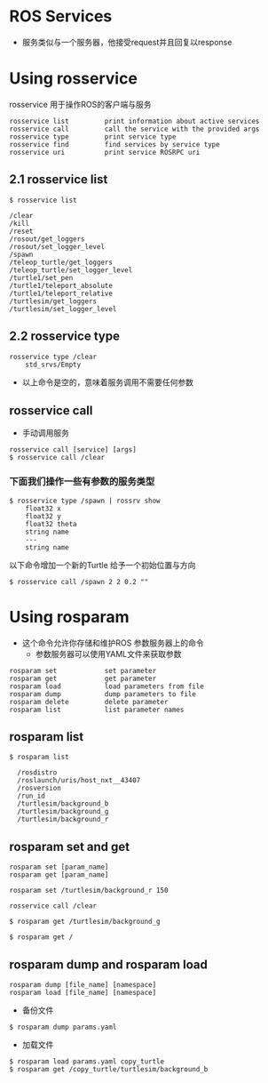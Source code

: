 # ROS Services
* 服务类似与一个服务器，他接受request并且回复以response

# Using rosservice
rosservice 用于操作ROS的客户端与服务
```
rosservice list         print information about active services
rosservice call         call the service with the provided args
rosservice type         print service type
rosservice find         find services by service type
rosservice uri          print service ROSRPC uri
```

## 2.1 rosservice list
```
$ rosservice list
```
```
/clear
/kill
/reset
/rosout/get_loggers
/rosout/set_logger_level
/spawn
/teleop_turtle/get_loggers
/teleop_turtle/set_logger_level
/turtle1/set_pen
/turtle1/teleport_absolute
/turtle1/teleport_relative
/turtlesim/get_loggers
/turtlesim/set_logger_level
```

## 2.2 rosservice type
```
rosservice type /clear
    std_srvs/Empty

```
* 以上命令是空的，意味着服务调用不需要任何参数

## rosservice call
* 手动调用服务
```
rosservice call [service] [args]
$ rosservice call /clear
```

### 下面我们操作一些有参数的服务类型
```
$ rosservice type /spawn | rossrv show
    float32 x
    float32 y
    float32 theta
    string name
    ---
    string name
```
以下命令增加一个新的Turtle 给予一个初始位置与方向
```
$ rosservice call /spawn 2 2 0.2 ""
```

# Using rosparam
* 这个命令允许你存储和维护ROS 参数服务器上的命令
  * 参数服务器可以使用YAML文件来获取参数

```
rosparam set            set parameter
rosparam get            get parameter
rosparam load           load parameters from file
rosparam dump           dump parameters to file
rosparam delete         delete parameter
rosparam list           list parameter names
```

## rosparam list 
```
$ rosparam list
```
  ```
    /rosdistro
    /roslaunch/uris/host_nxt__43407
    /rosversion
    /run_id
    /turtlesim/background_b
    /turtlesim/background_g
    /turtlesim/background_r
  ```
## rosparam set and get
```
rosparam set [param_name]
rosparam get [param_name]

rosparam set /turtlesim/background_r 150

rosservice call /clear

$ rosparam get /turtlesim/background_g 

$ rosparam get /
```

## rosparam dump and rosparam load
```
rosparam dump [file_name] [namespace]
rosparam load [file_name] [namespace]
```
* 备份文件
```
$ rosparam dump params.yaml
```
* 加载文件
```
$ rosparam load params.yaml copy_turtle
$ rosparam get /copy_turtle/turtlesim/background_b
```
